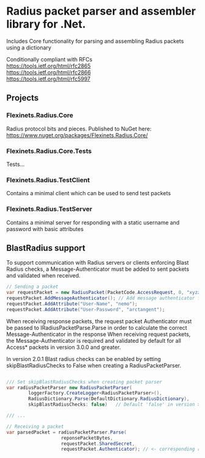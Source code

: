 # Radius packet parser and assembler library for .Net.

Includes Core functionality for parsing and assembling Radius packets using a dictionary

Conditionally compliant with RFCs  
https://tools.ietf.org/html/rfc2865  
https://tools.ietf.org/html/rfc2866  
https://tools.ietf.org/html/rfc5997

## Projects

### Flexinets.Radius.Core

Radius protocol bits and pieces. Published to NuGet here:
https://www.nuget.org/packages/Flexinets.Radius.Core/

### Flexinets.Radius.Core.Tests

Tests...

### Flexinets.Radius.TestClient

Contains a minimal client which can be used to send test packets

### Flexinets.Radius.TestServer

Contains a minimal server for responding with a static username and password with basic attributes

## BlastRadius support

To support communication with Radius servers or clients enforcing Blast Radius checks, a Message-Authenticator must be added to sent packets and validated when received.

```csharp
// Sending a packet
var requestPacket = new RadiusPacket(PacketCode.AccessRequest, 0, "xyzzy5461");
requestPacket.AddMessageAuthenticator(); // Add message authenticator for blast radius
requestPacket.AddAttribute("User-Name", "nemo");
requestPacket.AddAttribute("User-Password", "arctangent");
```

When receiving response packets, the request packet Authenticator must be passed to IRadiusPacketParse.Parse in order to calculate the correct Message-Authenticator in the response
When receiving request packets, the Message-Authenticator is required and validated by default for all Access\* packets in version 3.0.0 and greater.

In version 2.0.1 Blast radius checks can be enabled by setting skipBlastRadiusChecks to False when creating a RadiusPacketParser.

```csharp

/// Set skipBlastRadiusChecks when creating packet parser
var radiusPacketParser new RadiusPacketParser(
        loggerFactory.CreateLogger<RadiusPacketParser>(),
        RadiusDictionary.Parse(DefaultDictionary.RadiusDictionary),
        skipBlastRadiusChecks: false)   // Default 'false' in version >= 3.0.0 and 'true' in 2.0.1

/// ...

// Receiving a packet
var parsedPacket = radiusPacketParser.Parse(
                    reponsePacketBytes,
                    requestPacket.SharedSecret,
                    requestPacket.Authenticator); // <- corresponding request Authenticator
```
